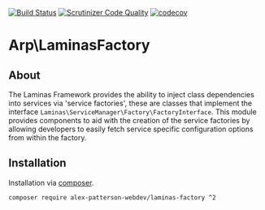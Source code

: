 [![Build Status](https://scrutinizer-ci.com/g/alex-patterson-webdev/laminas-factory/badges/build.png?b=master)](https://scrutinizer-ci.com/g/alex-patterson-webdev/laminas-factory/build-status/master)
[![Scrutinizer Code Quality](https://scrutinizer-ci.com/g/alex-patterson-webdev/laminas-factory/badges/quality-score.png?b=master)](https://scrutinizer-ci.com/g/alex-patterson-webdev/laminas-factory/?branch=master)
[![codecov](https://codecov.io/gh/alex-patterson-webdev/laminas-factory/branch/master/graph/badge.svg)](https://codecov.io/gh/alex-patterson-webdev/laminas-factory)

# Arp\LaminasFactory

## About

The Laminas Framework provides the ability to inject class dependencies into services via 'service factories', these are classes that implement
the interface `Laminas\ServiceManager\Factory\FactoryInterface`. This module provides components to aid with the creation of the service factories 
by allowing developers to easily fetch service specific configuration options from within the factory.

## Installation

Installation via [composer](https://getcomposer.org).

    composer require alex-patterson-webdev/laminas-factory ^2


